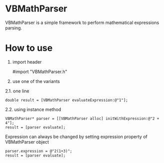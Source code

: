 VBMathParser
============

VBMathParser is a simple framework to perform mathematical expressions parsing.

# How to use

1. import header

    #import "VBMathParser.h"

2. use one of the variants

2.1. one line

    double result = [VBMathParser evaluateExpression:@"1"];

2.2. using instance method

    VBMathParser* parser = [[VBMathParser alloc] initWithExpression:@"2 + 4"];
    result = [parser evaluate];

Expression can always be changed by setting expression property of VBMathParser object

    parser.expression = @"2(1+3)";
    result = [parser evaluate];
